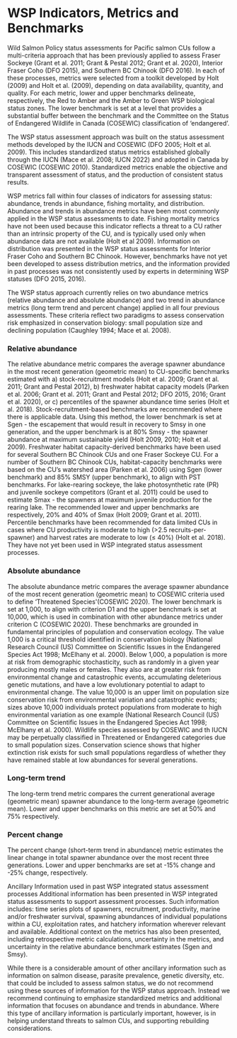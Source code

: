 # WSP Indicators, Metrics and Benchmarks

Wild Salmon Policy status assessments for Pacific salmon CUs follow a multi-criteria approach that has been previously applied to assess Fraser Sockeye (Grant et al. 2011; Grant & Pestal 2012; Grant et al. 2020), 
Interior Fraser Coho (DFO 2015), and Southern BC Chinook (DFO 2016). In each of these processes, metrics were selected from a toolkit developed by Holt (2009) and Holt et al. (2009), depending on data availability, 
quantity, and quality. For each metric, lower and upper benchmarks delineate, respectively, the Red to Amber and the Amber to Green WSP biological status zones. The lower benchmark is set at a level that provides 
a substantial buffer between the benchmark and the Committee on the Status of Endangered Wildlife in Canada (COSEWIC) classification of ‘endangered’. 

The WSP status assessment approach was built on the status assessment methods developed by the IUCN and COSEWIC (DFO 2005; Holt et al. 2009). This includes standardized status metrics established globally through 
the IUCN (Mace et al. 2008; IUCN 2022) and adopted in Canada by COSEWIC (COSEWIC 2010). Standardized metrics enable the objective and transparent assessment of status, and the production of consistent status results. 

WSP metrics fall within four classes of indicators for assessing status: abundance, trends in abundance, fishing mortality, and distribution. Abundance and trends in abundance metrics have been most commonly applied 
in the WSP status assessments to date. Fishing mortality metrics have not been used because this indicator reflects a threat to a CU rather than an intrinsic property of the CU, and is typically used only 
when abundance data are not available (Holt et al 2009). Information on distribution was presented in the WSP status assessments for Interior Fraser Coho and Southern BC Chinook. However, benchmarks have not yet been 
developed to assess distribution metrics, and the information provided in past processes was not consistently used by experts in determining WSP statuses (DFO 2015, 2016). 

The WSP status approach currently relies on two abundance metrics (relative abundance and absolute abundance) and two trend in abundance metrics (long term trend and percent change) applied in all four previous 
assessments. These criteria reflect two paradigms to assess conservation risk emphasized in conservation biology: small population size and declining population (Caughley 1994; Mace et al. 2008). 

### Relative abundance
The relative abundance metric compares the average spawner abundance in the most recent generation (geometric mean) to CU-specific benchmarks estimated with a) stock-recruitment models (Holt et al. 2009; Grant et al. 2011; Grant and Pestal 
2012), b) freshwater habitat capacity models (Parken et al. 2006; Grant et al. 2011; Grant and Pestal 2012; DFO 2015, 2016; Grant et al. 2020), or c) percentiles of the spawner abundance 
time series (Holt et al. 2018). Stock-recruitment-based benchmarks are recommended where there is applicable data. Using this method, the lower benchmark is set at Sgen - the escapement that would result in 
recovery to Smsy in one generation, and the upper benchmark is at 80% Smsy - the spawner abundance at maximum sustainable yield (Holt 2009, 2010; Holt et al. 2009). Freshwater habitat capacity-derived benchmarks have
been used for several Southern BC Chinook CUs and one Fraser Sockeye CU. For a number of Southern BC Chinook CUs, habitat-capacity benchmarks were based on the CU’s watershed area (Parken et al. 2006) using Sgen 
(lower benchmark) and 85% SMSY (upper benchmark), to align with PST benchmarks. For lake-rearing sockeye, the lake photosynthetic rate (PR) and juvenile sockeye competitors (Grant et al. 2011) could be used to estimate Smax - the spawners at maximum juvenile production for 
the rearing lake. The recommended lower and upper benchmarks are respectively, 20% and 40% of Smax (Holt 2009; Grant et al. 2011). Percentile benchmarks have been recommended for data limited CUs in cases where CU 
productivity is moderate to high (>2.5 recruits-per-spawner) and harvest rates are moderate to low (≤ 40%) (Holt et al. 2018). They have not yet been used in WSP integrated status assessment processes.


### Absolute abundance
The absolute abundance metric compares the average spawner abundance of the most recent generation (geometric mean) to COSEWIC criteria used to define ‘Threatened Species'(COSEWIC 2020). The lower benchmark is set 
at 1,000, to align with criterion D1 and the upper benchmark is set at 10,000, which is used in combination with other abundance metrics under criterion C (COSEWIC 2020). These benchmarks are grounded in fundamental 
principles of population and conservation ecology. The value 1,000 is a critical threshold identified in conservation biology (National Research Council (US) Committee on Scientific Issues in the Endangered Species 
Act 1998; McElhany et al. 2000). Below 1,000, a population is more at risk from demographic stochasticity, such as randomly in a given year producing mostly males or females. They also are at greater risk from 
environmental change and catastrophic events, accumulating deleterious genetic mutations, and have a low evolutionary potential to adapt to environmental change. The value 10,000 is an upper limit on population 
size conservation risk from environmental variation and catastrophic events; sizes above 10,000 individuals protect populations from moderate to high environmental variation as one example (National Research Council 
(US) Committee on Scientific Issues in the Endangered Species Act 1998; McElhany et al. 2000). Wildlife species assessed by COSEWIC and th IUCN may be perpetually classified in Threatened or Endangered categories due 
to small population sizes. Conservation science shows that higher extinction risk exists for such small populations regardless of whether they have remained stable at low abundances for several generations. 


### Long-term trend
The long-term trend metric compares the current generational average (geometric mean) spawner abundance to the long-term average (geometric mean). Lower and upper benchmarks on this metric are set at 50% and 75% 
respectively. 


### Percent change
The percent change (short-term trend in abundance) metric estimates the linear change in total spawner abundance over the most recent three generations. Lower and upper benchmarks are set at -15% change and -25%
change, respectively. 


Ancillary Information used in past WSP integrated status assessment processes
Additional information has been presented in WSP integrated status assessments to support assessment processes. Such information includes: time series plots of spawners, recruitment, productivity, 
marine and/or freshwater survival, spawning abundances of individual populations within a CU, exploitation rates, and hatchery information wherever relevant and available. Additional context on the metrics has also 
been presented, including retrospective metric calculations, uncertainty in the metrics, and uncertainty in the relative abundance benchmark estimates (Sgen and Smsy). 

While there is a considerable amount of other ancillary information such as information on salmon disease, parasite prevalence, genetic diversity, etc. that could be included to assess 
salmon status, we do not recommend using these sources of information for the WSP status approach. Instead we recommend continuing to emphasize standardized metrics and additional 
information that focuses on abundance and trends in abundance. Where this type of ancillary information is particularly important, however, is in helping understand threats to salmon CUs, and supporting 
rebuilding considerations.

